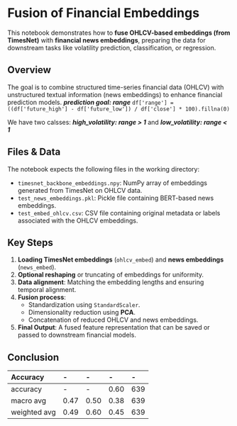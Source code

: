 # Fusion of Financial Embeddings

This notebook demonstrates how to **fuse OHLCV-based embeddings (from TimesNet)** with **financial news embeddings**, preparing the data for downstream tasks like volatility prediction, classification, or regression.

## Overview

The goal is to combine structured time-series financial data (OHLCV) with unstructured textual information (news embeddings) to enhance financial prediction models.
***prediction goal: range*** 
`df['range'] = ((df['future_high'] - df['future_low']) / df['close'] * 100).fillna(0)`

We have two calsses: ***high_volatility: range > 1*** and ***low_volatility: range < 1***


## Files & Data

The notebook expects the following files in the working directory:

- `timesnet_backbone_embeddings.npy`: NumPy array of embeddings generated from TimesNet on OHLCV data.
- `test_news_embeddings.pkl`: Pickle file containing BERT-based news embeddings.
- `test_embed_ohlcv.csv`: CSV file containing original metadata or labels associated with the OHLCV embeddings.

## Key Steps

1. **Loading TimesNet embeddings** (`ohlcv_embed`) and **news embeddings** (`news_embed`).
2. **Optional reshaping** or truncating of embeddings for uniformity.
3. **Data alignment**: Matching the embedding lengths and ensuring temporal alignment.
4. **Fusion process**:
   - Standardization using `StandardScaler`.
   - Dimensionality reduction using **PCA**.
   - Concatenation of reduced OHLCV and news embeddings.
5. **Final Output**: A fused feature representation that can be saved or passed to downstream financial models.

## Conclusion

   | Accuracy     | -    | -    | -    | -    |
   | :----------- | :--- | :--- | :--- | :--- |
   | accuracy     | -    | -    | 0.60 | 639  |
   | macro avg    | 0.47 | 0.50 | 0.38 | 639  |
   | weighted avg | 0.49 | 0.60 | 0.45 | 639  |